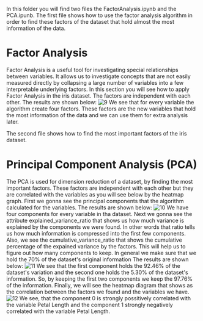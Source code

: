 In this folder you will find two files the FactorAnalysis.ipynb and the PCA.ipunb.
The first file shows how to use the factor analysis algorithm in order to find these factors of the dataset that hold almost 
the most information of the data.
# Factor Analysis
Factor Analysis is a useful tool for investigating special relationships between variables. It allows us to investigate concepts 
that are not easily measured directly by collapsing a large number of variables into a few interpretable underlying factors.
In this section you will see how to apply Factor Analysis in the iris dataset. The factors are independent with each other.
The results are shown below:
![9](https://user-images.githubusercontent.com/42813996/45451735-a4e3ee80-b6e4-11e8-8cfa-311793f569b6.PNG)
We see that for every variable the algorithm create four factors. These factors are the new variables that hold the most 
information of the data and we can use them for extra analysis later.

The second file shows how to find the most important factors of the iris dataset.
# Principal Component Analysis (PCA)
The PCA is used for dimension reduction of a dataset, by finding the most important factors. These factors are independent with each 
other but they are correlated with the variables as you will see below by the heatmap graph. First we gonna see the principal components 
that the algorithm calculated for the variables.
The results are shown below:
![10](https://user-images.githubusercontent.com/42813996/45451927-32274300-b6e5-11e8-829c-746c05b0b065.PNG)
We have four components for every variable in tha dataset.
Next we gonna see the attribute explained_variance_ratio that shows us how much variance is explained by the components we were found. In 
other words that ratio tells us how much information is compressed into the first few components. Also, we see the 
cumulative_variance_ratio that shows the cumulative percentage of the expained variance by the factors. This will help us to figure 
out how many components to keep. In general we make sure that we hold the 70% of the dataset's original information
The results are shown below:
![11](https://user-images.githubusercontent.com/42813996/45453128-9697d180-b6e8-11e8-985a-5b1842faf40d.PNG)
We see that the first component holds the 92.46% of the dataset's variation and the second one holds the 5.30% of the dataset's 
information. So, by keeping the first two components we keep the 97.76% of the information.
Finally, we will see the heatmap diagram that shows as the correlation between the factors we found and the variables we have.
![12](https://user-images.githubusercontent.com/42813996/45455870-41ac8900-b6f1-11e8-8994-fbcc8e533abc.PNG)
We see, that the component 0 is strongly possitively correlated with the variable Petal Length and the component 1 strongly negatively 
correlated with the variable Petal Length.
